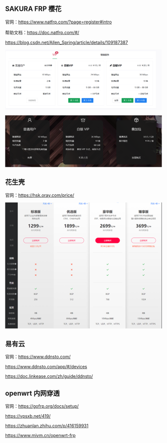 

## SAKURA FRP   樱花

官网：https://www.natfrp.com/?page=register#intro

帮助文档：https://doc.natfrp.com/#/

https://blog.csdn.net/Allen_Spring/article/details/109187387

![image-20220328114429601](.\images\image-20220328114429601.png)



![image-20220325155541487](.\images\image-20220325155541487.png)



## 花生壳

官网：https://hsk.oray.com/price/



![image-20220325155710931](.\images\image-20220325155710931.png)



## 易有云 

官网：https://www.ddnsto.com/

https://www.ddnsto.com/app/#/devices

https://doc.linkease.com/zh/guide/ddnsto/



## openwrt 内网穿透 

官网：https://gofrp.org/docs/setup/

https://vpsxb.net/419/

https://zhuanlan.zhihu.com/p/416159931

https://www.mivm.cn/openwrt-frp